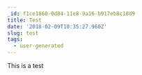 ```yaml
---
_id: f1ce1860-0d84-11e8-9a16-b917eb8c18d9
title: Test
date: '2018-02-09T10:35:27.960Z'
slug: test
tags:
  - user-generated
---
```

This is a test
